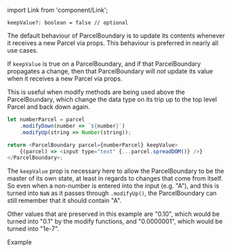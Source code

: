 import Link from 'component/Link';

```flow
keepValue?: boolean = false // optional
```

The default behaviour of ParcelBoundary is to update its contents whenever it receives a new Parcel via props. This behaviour is preferred in nearly all use cases.

If `keepValue` is true on a ParcelBoundary, and if that ParcelBoundary propagates a change, then that ParcelBoundary will *not* update its value when it receives a new Parcel via props.

This is useful when <Link to="/api/Parcel#modify_methods">modify methods</Link> are being used above the ParcelBoundary, which change the data type on its trip up to the top level Parcel and back down again.

```js
let numberParcel = parcel
    .modifyDown(number => `${number}`)
    .modifyUp(string => Number(string));

return <ParcelBoundary parcel={numberParcel} keepValue>
    {(parcel) => <input type="text" {...parcel.spreadDOM()} />}
</ParcelBoundary>;

```

The `keepValue` prop is necessary here to allow the ParcelBoundary to be the master of its own state, at least in regards to changes that come from itself. So even when a non-number is entered into the input (e.g. "A"), and this is turned into `NaN` as it passes through `.modifyUp()`, the ParcelBoundary can still remember that it should contain "A".

Other values that are preserved in this example are "0.10", which would be turned into "0.1" by the modify functions, and "0.0000001", which would be turned into "1e-7".

<Link to="/data-editing#Modifying-data-to-fit-the-UI">Example</Link>
